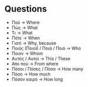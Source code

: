 # Questions

- Πού -> Where
- Πώς -> What
- Τι -> What
- Πότε -> When
- Γιατί -> Why, because
- Ποιός (Ποιοί) / Ποιά / Ποιό -> Who
- Ποιον -> Whom
- Αυτός / Αυτοί -> This / These
- Απο πού -> From where
- Πόσοι / Πόσες / Πόσα -> How many
- Πόσο -> How much
- Πόσον καιρό -> How long
